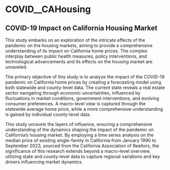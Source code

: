 # COVID__CAHousing

## COVID-19 Impact on California Housing Market

This study embarks on an exploration of the intricate effects of the pandemic on the housing markets, aiming to provide a comprehensive understanding of its impact on California home prices. The complex interplay between public health measures, policy interventions, and technological advancements and its effects on the housing market are unraveled.

The primary objective of this study is to analyze the impact of the COVID-19 pandemic on California home prices by creating a forecasting model using both statewide and county-level data.  The current state reveals a real estate sector navigating through economic uncertainties, influenced by fluctuations in market conditions, government interventions, and evolving consumer preferences. A macro-level view is captured through the statewide average home price, while a more comprehensive understanding is gained by individual county-level data.

This study unravels the layers of influence, ensuring a comprehensive understanding of the dynamics shaping the impact of the pandemic on California’s housing market.  By employing a time series analysis on the median price of existing single-family in California from January 1990 to September 2023, sourced from the California Association of Realtors, the significance of this research extends beyond a macro-level overview, utilizing state and county-level data to capture regional variations and key drivers influencing market dynamics.
